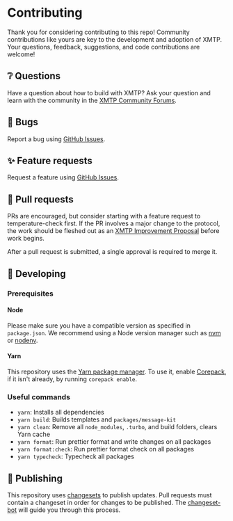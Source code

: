 # Contributing

Thank you for considering contributing to this repo! Community contributions like yours are key to the development and adoption of XMTP. Your questions, feedback, suggestions, and code contributions are welcome!

## ❔ Questions

Have a question about how to build with XMTP? Ask your question and learn with the community in the [XMTP Community Forums](https://community.xmtp.org/).

## 🐞 Bugs

Report a bug using [GitHub Issues](https://github.com/ephemeraHQ/message-kit/issues).

## ✨ Feature requests

Request a feature using [GitHub Issues](https://github.com/ephemeraHQ/message-kit/issues).

## 🔀 Pull requests

PRs are encouraged, but consider starting with a feature request to temperature-check first. If the PR involves a major change to the protocol, the work should be fleshed out as an [XMTP Improvement Proposal](https://community.xmtp.org/t/xip-0-xip-purpose-process-guidelines/475) before work begins.

After a pull request is submitted, a single approval is required to merge it.

## 🔧 Developing

### Prerequisites

#### Node

Please make sure you have a compatible version as specified in `package.json`. We recommend using a Node version manager such as [nvm](https://github.com/nvm-sh/nvm) or [nodenv](https://github.com/nodenv/nodenv).

#### Yarn

This repository uses the [Yarn package manager](https://yarnpkg.com/). To use it, enable [Corepack](https://yarnpkg.com/corepack), if it isn't already, by running `corepack enable`.

### Useful commands

- `yarn`: Installs all dependencies
- `yarn build`: Builds templates and `packages/message-kit`
- `yarn clean`: Remove all `node_modules`, `.turbo`, and build folders, clears Yarn cache
- `yarn format`: Run prettier format and write changes on all packages
- `yarn format:check`: Run prettier format check on all packages
- `yarn typecheck`: Typecheck all packages

## 🚢 Publishing

This repository uses [changesets](https://github.com/changesets/changesets) to publish updates. Pull requests must contain a changeset in order for changes to be published. The [changeset-bot](https://github.com/apps/changeset-bot) will guide you through this process.
